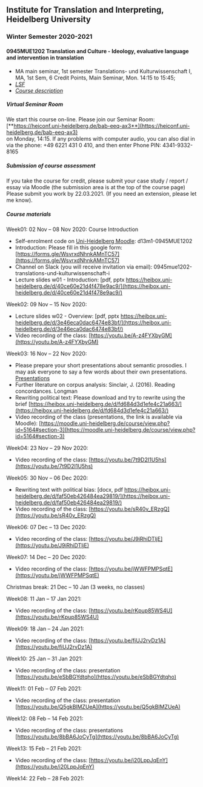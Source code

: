 ## Institute for Translation and Interpreting, Heidelberg University
### Winter Semester 2020-2021
#### 0945MUE1202 Translation and Culture - Ideology, evaluative language and intervention in translation
- MA main seminar, 1st semester  Translations- und Kulturwissenschaft I, MA, 1st Sem, 6 Credit Points, Main Seminar, Mon.	14:15 to 15:45;
- [*LSF*](https://lsf.uni-heidelberg.de/qisserver/rds?state=verpublish&status=init&vmfile=no&publishid=323890&moduleCall=webInfo&publishConfFile=webInfo&publishSubDir=veranstaltung)
- [*Course description*](../teach2020-21-WS.md#0945MUE1202)

##### Virtual Seminar Room

We start this course on-line. Please join our Seminar Room:  
[**https://heiconf.uni-heidelberg.de/bab-eeq-ax3**](https://heiconf.uni-heidelberg.de/bab-eeq-ax3)  
on Monday, 14:15. If any problems with computer audio, you can also dial in via the phone: +49 6221 431 0 410, and then enter Phone PIN: 4341-9332-8165

##### Submission of course assessment

If you take the course for credit, please submit your case study / report / essay via Moodle (the submission area is at the top of the course page)
Please submit you work by 22.03.2021. (If you need an extension, please let me know).

##### Course materials

Week01: 02 Nov – 08 Nov 2020: Course Introduction  
- Self-enrolment code on [Uni-Heidelberg Moodle](https://moodle.uni-heidelberg.de/): d13m1-0945MUE1202
- Introduction: Please fill in this google form: [https://forms.gle/WsvrxdNhnkAMnTC57](https://forms.gle/WsvrxdNhnkAMnTC57)
- Channel on Slack (you will receive invitation via email): 0945mue1202-translations-und-kulturwissenschaft-i
- Lecture slides w01 - Introduction: [pdf, pptx https://heibox.uni-heidelberg.de/d/40ce60e21d4f478e9ac9/](https://heibox.uni-heidelberg.de/d/40ce60e21d4f478e9ac9/)

Week02: 09 Nov – 15 Nov 2020:
- Lecture slides w02 - Overview: [pdf, pptx https://heibox.uni-heidelberg.de/d/3e46eca0dac6474e83bf/](https://heibox.uni-heidelberg.de/d/3e46eca0dac6474e83bf/)
- Video recording of the class: [https://youtu.be/A-z4FYXbyGM](https://youtu.be/A-z4FYXbyGM)

Week03: 16 Nov – 22 Nov 2020:
- Please prepare your short presentations about semantic prosodies. I may ask everyone to say a few words about their own presentations. [Presentations](https://heibox.uni-heidelberg.de/d/ea87e2db464d42a1bec5/)
- Further literature on corpus analysis: Sinclair, J. (2016). Reading concordances. Longman
- Rewriting political text: Please download and try to rewrite using the brief [https://heibox.uni-heidelberg.de/d/fd684d3d1efe4c21a663/](https://heibox.uni-heidelberg.de/d/fd684d3d1efe4c21a663/)
- Video recording of the class (presentations, the link is available via Moodle): [https://moodle.uni-heidelberg.de/course/view.php?id=5164#section-3](https://moodle.uni-heidelberg.de/course/view.php?id=5164#section-3)

Week04: 23 Nov – 29 Nov 2020:
- Video recording of the class: [https://youtu.be/7t9D2I1U5hs](https://youtu.be/7t9D2I1U5hs)

Week05: 30 Nov – 06 Dec 2020:
- Rewriting text with political bias: [docx, pdf https://heibox.uni-heidelberg.de/d/faf50eb426484ea29819/](https://heibox.uni-heidelberg.de/d/faf50eb426484ea29819/)
- Video recording of the class: [https://youtu.be/sR40v_ERzgQ](https://youtu.be/sR40v_ERzgQ)

Week06: 07 Dec – 13 Dec 2020:
- Video recording of the class: [https://youtu.be/J9iRhiDTljE](https://youtu.be/J9iRhiDTljE)

Week07: 14 Dec – 20 Dec 2020:
- Video recording of the class: [https://youtu.be/jWWFPMPSqtE](https://youtu.be/jWWFPMPSqtE)

Christmas break: 21 Dec – 10 Jan (3 weeks, no classes)  

Week08: 11 Jan – 17 Jan 2021:
- Video recording of the class: [https://youtu.be/rKpup85WS4U](https://youtu.be/rKpup85WS4U)

Week09: 18 Jan – 24 Jan 2021:
- Video recording of the class: [https://youtu.be/fiUJ2rvDz1A](https://youtu.be/fiUJ2rvDz1A)

Week10: 25 Jan – 31 Jan 2021:
- Video recording of the class: presentation [https://youtu.be/eSbBGYdtqho](https://youtu.be/eSbBGYdtqho)

Week11: 01 Feb – 07 Feb 2021:   
- Video recording of the class: presentation [https://youtu.be/Q5gkBlMZUeA](https://youtu.be/Q5gkBlMZUeA)

Week12: 08 Feb – 14 Feb 2021:
- Video recording of the class: presentations [https://youtu.be/8bBA6JoCyTg](https://youtu.be/8bBA6JoCyTg)

Week13: 15 Feb – 21 Feb 2021:
- Video recording of the class: [https://youtu.be/i20LppJqEnY](https://youtu.be/i20LppJqEnY)

Week14: 22 Feb – 28 Feb 2021:
